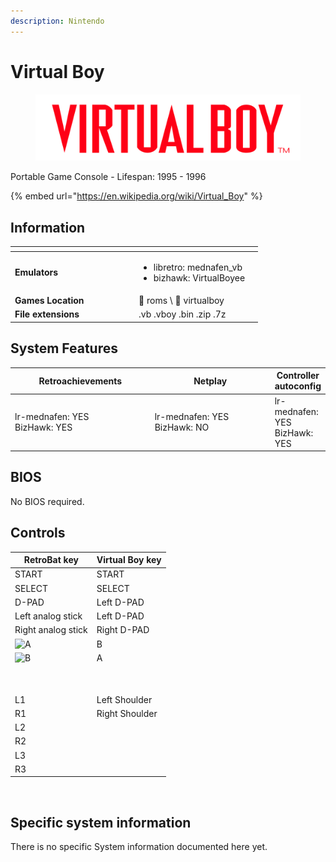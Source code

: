 ```yaml
---
description: Nintendo
---
```


# Virtual Boy

<div align="left">

<figure><img src="https://raw.githubusercontent.com/fabricecaruso/es-theme-carbon/52ff37c9e265587d006945a2ba695b5a962b3a3d/art/logos/virtualboy.svg" alt=""><figcaption></figcaption></figure>

</div>

Portable Game Console - Lifespan: 1995 - 1996

{% embed url="https://en.wikipedia.org/wiki/Virtual_Boy" %}

## Information

<table data-header-hidden><thead><tr><th width="184"></th><th></th><th data-hidden></th></tr></thead><tbody><tr><td><strong>Emulators</strong></td><td><ul><li>libretro: mednafen_vb</li><li>bizhawk: VirtualBoyee</li></ul></td><td></td></tr><tr><td><strong>Games Location</strong></td><td><span data-gb-custom-inline data-tag="emoji" data-code="1f4c1">📁</span> roms \ <span data-gb-custom-inline data-tag="emoji" data-code="1f4c2">📂</span> virtualboy</td><td></td></tr><tr><td><strong>File extensions</strong></td><td>.vb .vboy .bin .zip .7z</td><td></td></tr></tbody></table>

## System Features

<table><thead><tr><th width="256">Retroachievements</th><th width="243">Netplay</th><th>Controller autoconfig</th></tr></thead><tbody><tr><td>lr-mednafen: YES<br>BizHawk: YES</td><td>lr-mednafen: YES<br>BizHawk: NO</td><td>lr-mednafen: YES<br>BizHawk: YES</td></tr></tbody></table>

## BIOS

No BIOS required.

## Controls

| RetroBat key                                                                             | Virtual Boy key |
| ---------------------------------------------------------------------------------------- | --------------- |
| START                                                                                    | START           |
| SELECT                                                                                   | SELECT          |
| D-PAD                                                                                    | Left D-PAD      |
| Left analog stick                                                                        | Left D-PAD      |
| Right analog stick                                                                       | Right D-PAD     |
| ![A](<../../../../../en/.gitbook/assets/image (27).png>)                                 | B               |
| ![B](<../../../../../en/.gitbook/assets/image (13).png>)                                 | A               |
| <img src="../../../../../en/.gitbook/assets/image (47).png" alt="" data-size="original"> |                 |
| <img src="../../../../../en/.gitbook/assets/image (45).png" alt="" data-size="line">     |                 |
| L1                                                                                       | Left Shoulder   |
| R1                                                                                       | Right Shoulder  |
| L2                                                                                       |                 |
| R2                                                                                       |                 |
| L3                                                                                       |                 |
| R3                                                                                       |                 |

<div align="left">

<figure><img src="https://i.imgur.com/L8Na7Mq.png" alt=""><figcaption></figcaption></figure>

</div>

## Specific system information

There is no specific System information documented here yet.
